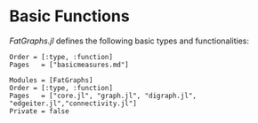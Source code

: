 # Basic Functions
*FatGraphs.jl* defines the following basic types and functionalities:

```@index
Order = [:type, :function]
Pages   = ["basicmeasures.md"]
```

```@autodocs
Modules = [FatGraphs]
Order = [:type, :function]
Pages   = ["core.jl", "graph.jl", "digraph.jl", "edgeiter.jl","connectivity.jl"]
Private = false
```
